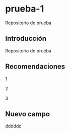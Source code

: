 # prueba-1
Repositorio de prueba

## Introducción

Repositorio de prueba

## Recomendaciones

1

2

3

## Nuevo campo

dddddd
